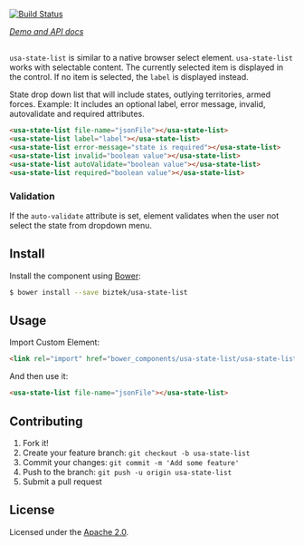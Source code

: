 [![Build Status](https://travis-ci.org/biztek/usa-state-list.svg?branch=master)](https://travis-ci.org/biztek/usa-state-list)

_[Demo and API docs](https://biztek.github.io/usa-state-list/components/usa-state-list)_

## <usa-state-list>

`usa-state-list` is similar to a native browser select element.
`usa-state-list` works with selectable content. The currently selected
item is displayed in the control. If no item is selected, the `label` is
displayed instead.

State drop down list that will include states, outlying territories, armed forces.
Example:
It includes an optional label, error message, invalid, autovalidate and required attributes.
```html
<usa-state-list file-name="jsonFile"></usa-state-list>
<usa-state-list label="label"></usa-state-list>
<usa-state-list error-message="state is required"></usa-state-list>
<usa-state-list invalid="boolean value"></usa-state-list>
<usa-state-list autoValidate="boolean value"></usa-state-list>
<usa-state-list required="boolean value"></usa-state-list>
```
### Validation

If the `auto-validate` attribute is set, element validates when the user not select the state from dropdown menu.

## Install

Install the component using [Bower](http://bower.io/):

```sh
$ bower install --save biztek/usa-state-list
```

## Usage

Import Custom Element:

```html
<link rel="import" href="bower_components/usa-state-list/usa-state-list.html">
```

And then use it:

```html
<usa-state-list file-name="jsonFile"></usa-state-list>
```

## Contributing

1. Fork it!
2. Create your feature branch: `git checkout -b usa-state-list`
3. Commit your changes: `git commit -m 'Add some feature'`
4. Push to the branch: `git push -u origin usa-state-list`
5. Submit a pull request

## License

Licensed under the [Apache 2.0](LICENSE).
